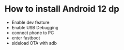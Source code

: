 How to install Android 12 dp
=====
- Enable dev feature
- Enable USB Debugging
- connect phone to PC
- enter fastboot
- sideload OTA with adb
